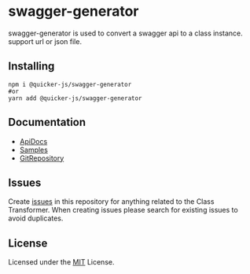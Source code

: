 # swagger-generator
swagger-generator is used to convert a swagger api to a class instance. support url or json file.

## Installing

```shell
npm i @quicker-js/swagger-generator
#or
yarn add @quicker-js/swagger-generator
```

## Documentation
- [ApiDocs](https://quicker-js.github.io/swagger-generator/)
- [Samples](https://github.com/quicker-js/swagger-generator/tree/master/sample)
- [GitRepository](https://github.com/quicker-js/swagger-generator)


## Issues
Create [issues](https://github.com/quicker-js/swagger-generator/issues) in this repository for anything related to the Class Transformer. When creating issues please search for existing issues to avoid duplicates.


## License
Licensed under the [MIT](https://github.com/quicker-js/swagger-generator/blob/master/LICENSE) License.
